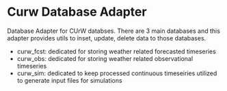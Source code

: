 # Curw Database Adapter

Database Adapter for CUrW databses. 
There are 3 main databases and this adapter provides utils to inset, update, delete data to those databases.
  - curw_fcst: dedicated for storing weather related forecasted timeseries
  - curw_obs: dedicated for storing weather related observational timeseries
  - curw_sim: dedicated to keep processed continuous timeseiries utilized to generate input files for simulations

